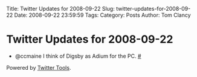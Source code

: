 Title: Twitter Updates for 2008-09-22
Slug: twitter-updates-for-2008-09-22
Date: 2008-09-22 23:59:59
Tags: 
Category: Posts
Author: Tom Clancy

# Twitter Updates for 2008-09-22

<ul>
	<li>@ccmaine I think of Digsby as Adium for the PC. <a href="http://twitter.com/tclancy/statuses/930617986">#</a></li>
</ul>
<p>Powered by <a href="http://alexking.org/projects/wordpress">Twitter Tools</a>.</p>
